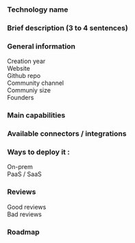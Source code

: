 ### Technology name


### Brief description (3 to 4 sentences)  


### General information
Creation year  
Website  
Github repo  
Community channel  
Communiy size  
Founders    


### Main capabilities  


### Available connectors / integrations  


### Ways to deploy it :
On-prem  
PaaS / SaaS  


### Reviews
Good reviews  
Bad reviews   


### Roadmap  

